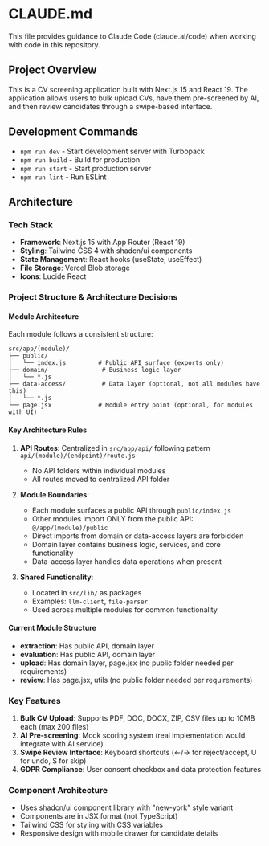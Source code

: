# CLAUDE.md

This file provides guidance to Claude Code (claude.ai/code) when working with code in this repository.

## Project Overview

This is a CV screening application built with Next.js 15 and React 19. The application allows users to bulk upload CVs, have them pre-screened by AI, and then review candidates through a swipe-based interface.

## Development Commands

- `npm run dev` - Start development server with Turbopack
- `npm run build` - Build for production
- `npm run start` - Start production server
- `npm run lint` - Run ESLint

## Architecture

### Tech Stack

- **Framework**: Next.js 15 with App Router (React 19)
- **Styling**: Tailwind CSS 4 with shadcn/ui components
- **State Management**: React hooks (useState, useEffect)
- **File Storage**: Vercel Blob storage
- **Icons**: Lucide React

### Project Structure & Architecture Decisions

#### Module Architecture

Each module follows a consistent structure:

```
src/app/(module)/
├── public/
│   └── index.js         # Public API surface (exports only)
├── domain/               # Business logic layer
│   └── *.js
├── data-access/          # Data layer (optional, not all modules have this)
│   └── *.js
└── page.jsx             # Module entry point (optional, for modules with UI)
```

#### Key Architecture Rules

1. **API Routes**: Centralized in `src/app/api/` following pattern `api/(module)/(endpoint)/route.js`
   - No API folders within individual modules
   - All routes moved to centralized API folder

2. **Module Boundaries**:
   - Each module surfaces a public API through `public/index.js`
   - Other modules import ONLY from the public API: `@/app/(module)/public`
   - Direct imports from domain or data-access layers are forbidden
   - Domain layer contains business logic, services, and core functionality
   - Data-access layer handles data operations when present

3. **Shared Functionality**:
   - Located in `src/lib/` as packages
   - Examples: `llm-client`, `file-parser`
   - Used across multiple modules for common functionality

#### Current Module Structure

- **extraction**: Has public API, domain layer
- **evaluation**: Has public API, domain layer
- **upload**: Has domain layer, page.jsx (no public folder needed per requirements)
- **review**: Has page.jsx, utils (no public folder needed per requirements)

### Key Features

1. **Bulk CV Upload**: Supports PDF, DOC, DOCX, ZIP, CSV files up to 10MB each (max 200 files)
2. **AI Pre-screening**: Mock scoring system (real implementation would integrate with AI service)
3. **Swipe Review Interface**: Keyboard shortcuts (←/→ for reject/accept, U for undo, S for skip)
4. **GDPR Compliance**: User consent checkbox and data protection features

### Component Architecture

- Uses shadcn/ui component library with "new-york" style variant
- Components are in JSX format (not TypeScript)
- Tailwind CSS for styling with CSS variables
- Responsive design with mobile drawer for candidate details
